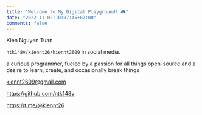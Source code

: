 ```yaml
---
title: "Welcome to My Digital Playground! 🎮"
date: "2022-11-02T10:07:45+07:00"
comments: false
---
```


Kien Nguyen Tuan

`ntk148v/kiennt26/kiennt2609` in social media.

a curious programmer, fueled by a passion for all things open-source and a desire to learn, create, and occasionally break things

kiennt2609@gmail.com

https://github.com/ntk148v

https://t.me/@kiennt26
